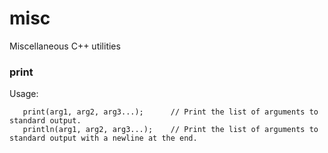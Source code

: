 # misc
Miscellaneous C++ utilities

### print

Usage:

```
   print(arg1, arg2, arg3...);      // Print the list of arguments to standard output.
   println(arg1, arg2, arg3...);    // Print the list of arguments to standard output with a newline at the end.
```
